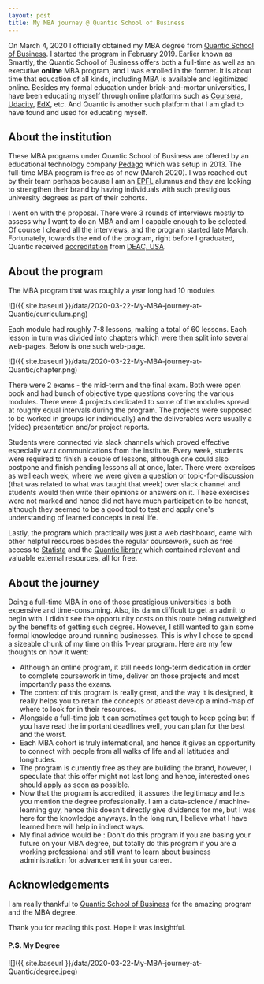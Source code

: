 ```yaml
---
layout: post
title: My MBA journey @ Quantic School of Business
---
```



On March 4, 2020 I officially obtained my MBA degree from [Quantic School of Business](https://quantic.mba/). I started 
the program in February 2019. Earlier known as Smartly, the Quantic School of Business offers
both a full-time as well as an executive **online** MBA program, and I was enrolled in the former. 
It is about time that education of all kinds, including MBA is available and legitimized online. 
Besides my formal education under brick-and-mortar universities, I have been educating myself through
online platforms such as [Coursera](https://www.coursera.org/), [Udacity](https://www.udacity.com/), 
[EdX](https://www.edx.org/), etc. And Quantic is another such platform that I am glad to 
have found and used for educating myself.


## About the institution

These MBA programs under Quantic School of Business are offered by an educational technology 
company [Pedago](https://pedago.com/) which was setup in 2013. The full-time MBA program is free as of now (March 2020).
I was reached out by their team perhaps because I am an [EPFL](https://www.epfl.ch/en/) alumnus and they are looking to
strengthen their brand by having individuals with such prestigious university degrees as part of their cohorts.

I went on with the proposal. There were 3 rounds of interviews mostly to assess why I want
to do an MBA and am I capable enough to be selected. Of course I cleared all the interviews, and the program 
started late March. Fortunately, towards the end of the program, right before I graduated, Quantic
received [accreditation](https://quantic.mba/accreditation) from 
[DEAC, USA](https://www.deac.org/UploadedDocuments/Public-Notices/Accreditation-Actions/022420_AC_meeting_report.pdf). 

## About the program

The MBA program that was roughly a year long had 10 modules 

 ![]({{ site.baseurl }}/data/2020-03-22-My-MBA-journey-at-Quantic/curriculum.png)
 
 Each module had roughly 7-8 lessons, making a total of 60 lessons. Each lesson in turn was divided
 into chapters which were then split into several web-pages. Below is one such web-page. 
 
  ![]({{ site.baseurl }}/data/2020-03-22-My-MBA-journey-at-Quantic/chapter.png)
 
 There were 2 exams - the mid-term and the final exam. Both were open book and had bunch of objective type questions covering the
 various modules. There were 4 projects dedicated to some of the modules spread at roughly equal intervals
 during the program. The projects were supposed to be worked in groups (or individually) and the deliverables
 were usually a (video) presentation and/or project reports.
 
 Students were connected via slack channels which proved effective especially w.r.t communications from 
 the institute. Every week, students were required to finish a couple of lessons, although one could also
 postpone and finish pending lessons all at once, later. There were exercises as well each week, where we were
 given a question or topic-for-discussion (that was related to what was taught that week) over slack channel
 and students would then write their opinions or answers on it. These exercises were not marked and hence 
 did not have much participation to be honest, although they seemed to be a good tool to test and apply one's 
 understanding of learned concepts in real life.
 
 Lastly, the program which practically was just a web dashboard, came with other helpful resources besides the regular 
 coursework, such as free access to [Statista](https://www.statista.com/) and the 
 [Quantic library](https://quantic.mba/library) which contained relevant and valuable external resources, all for free.

## About the journey

Doing a full-time MBA in one of those prestigious universities is both expensive and time-consuming. Also,
its damn difficult to get an admit to begin with. I didn't see the opportunity costs on this route being outweighed by
the benefits of getting such degree. However, I still wanted to gain some formal knowledge around running businesses.
This is why I chose to spend a sizeable chunk of my time on this 1-year program. Here are my few thoughts on how it went:

 - Although an online program, it still needs long-term dedication in order to complete coursework in time, 
 deliver on those projects and most importantly pass the exams.
 - The content of this program is really great, and the way it is designed, it really helps you to 
 retain the concepts or atleast develop a mind-map of where to look for in their resources.
 - Alongside a full-time job it can sometimes get tough to keep going but if you have read the important 
 deadlines well, you can plan for the best and the worst.
 - Each MBA cohort is truly international, and hence it gives an opportunity to connect with people from 
 all walks of life and all latitudes and longitudes.
 - The program is currently free as they are building the brand, however, I speculate that this offer might not 
 last long and hence, interested ones should apply as soon as possible.
 - Now that the program is accredited, it assures the legitimacy and lets you mention the degree professionally. 
 I am a data-science / machine-learning guy, hence this doesn't directly give dividends for me, but I was here for the 
 knowledge anyways. In the long run, I believe what I have learned here will help in indirect ways.
 - My final advice would be : Don't do this program if you are basing your future on your MBA degree, but totally
 do this program if you are a working professional and still want to learn about business administration for advancement
 in your career.
  

## Acknowledgements

I am really thankful to [Quantic School of Business](https://quantic.mba/) for the amazing program and the MBA degree.

Thank you for reading this post. Hope it was insightful.


#### P.S. My Degree

![]({{ site.baseurl }}/data/2020-03-22-My-MBA-journey-at-Quantic/degree.jpeg)
